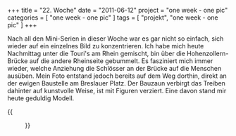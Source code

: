 +++
title = "22. Woche"
date = "2011-06-12"
project = "one week - one pic"
categories = [ "one week - one pic" ]
tags = [ "projekt", "one week - one pic" ]
+++

Nach all den Mini-Serien in dieser Woche war es gar nicht so einfach, sich wieder auf ein einzelnes Bild zu konzentrieren. Ich habe mich heute Nachmittag unter die Touri's am Rhein gemischt, bin über die Hohenzollern-Brücke auf die andere Rheinseite gebummelt. Es fasziniert mich immer wieder, welche Anziehung die Schlösser an der Brücke auf die Menschen ausüben. Mein Foto entstand jedoch bereits auf dem Weg dorthin, direkt an der ewigen Baustelle am Breslauer Platz. Der Bauzaun verbirgt das Treiben dahinter auf kunstvolle Weise, ist mit Figuren verziert. Eine davon stand mir heute geduldig Modell.

{{<figure src="/images/1week1pic/20110612-181740-001.jpg" title="Nach links">}}
